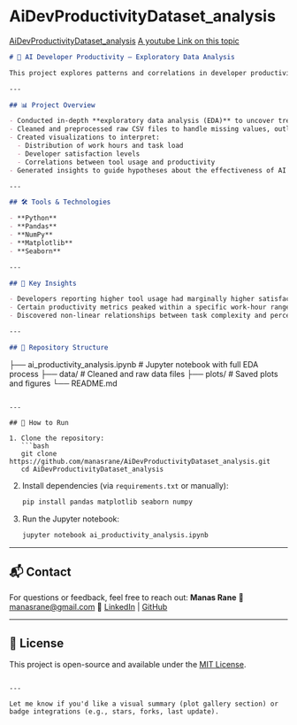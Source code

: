 # AiDevProductivityDataset_analysis
[AiDevProductivityDataset_analysis](https://github.com/manasrane/AiDevProductivityDataset_analysis)
[A youtube Link on this topic](https://youtu.be/tbDDYKRFjhk?si=qMexopddZb5WTbCD)
```markdown
# 🧠 AI Developer Productivity — Exploratory Data Analysis

This project explores patterns and correlations in developer productivity when working with AI tools, using data sourced from Kaggle. The goal is to identify how variables such as coding hours, task complexity, and satisfaction influence overall productivity.

---

## 📊 Project Overview

- Conducted in-depth **exploratory data analysis (EDA)** to uncover trends, correlations, and outliers in AI-assisted developer workflows.
- Cleaned and preprocessed raw CSV files to handle missing values, outliers, and type inconsistencies.
- Created visualizations to interpret:
  - Distribution of work hours and task load
  - Developer satisfaction levels
  - Correlations between tool usage and productivity
- Generated insights to guide hypotheses about the effectiveness of AI tools in software development.

---

## 🛠️ Tools & Technologies

- **Python**  
- **Pandas**  
- **NumPy**  
- **Matplotlib**  
- **Seaborn**  

---

## 📌 Key Insights

- Developers reporting higher tool usage had marginally higher satisfaction and task throughput.
- Certain productivity metrics peaked within a specific work-hour range, hinting at optimal coding time blocks.
- Discovered non-linear relationships between task complexity and perceived productivity.

---

## 📁 Repository Structure

```

├── ai\_productivity\_analysis.ipynb     # Jupyter notebook with full EDA process
├── data/                              # Cleaned and raw data files
├── plots/                             # Saved plots and figures
└── README.md

````

---

## 🚀 How to Run

1. Clone the repository:
   ```bash
   git clone https://github.com/manasrane/AiDevProductivityDataset_analysis.git
   cd AiDevProductivityDataset_analysis
````

2. Install dependencies (via `requirements.txt` or manually):

   ```bash
   pip install pandas matplotlib seaborn numpy
   ```

3. Run the Jupyter notebook:

   ```bash
   jupyter notebook ai_productivity_analysis.ipynb
   ```

---

## 📬 Contact

For questions or feedback, feel free to reach out:
**Manas Rane**
📧 [manasrane@gmail.com](mailto:manasrane@gmail.com)
🔗 [LinkedIn](https://linkedin.com/in/manasrane) | [GitHub](https://github.com/manasrane)

---

## 📝 License

This project is open-source and available under the [MIT License](LICENSE).

```

---

Let me know if you'd like a visual summary (plot gallery section) or badge integrations (e.g., stars, forks, last update).
```

